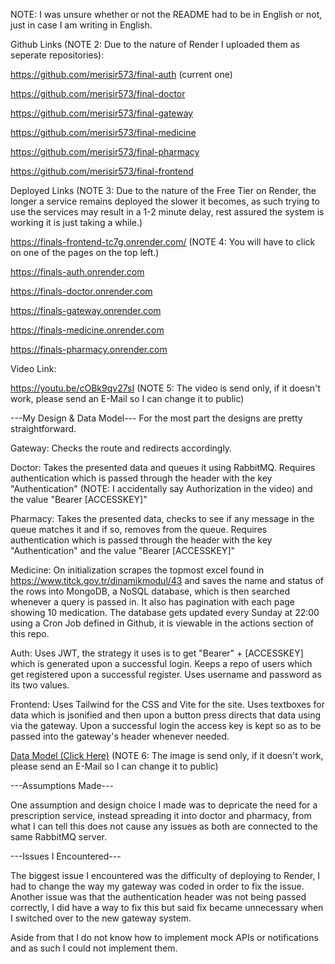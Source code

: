 NOTE: I was unsure whether or not the README had to be in English or not, just in case I am writing in English.

Github Links (NOTE 2: Due to the nature of Render I uploaded them as seperate repositories):

https://github.com/merisir573/final-auth (current one)

https://github.com/merisir573/final-doctor

https://github.com/merisir573/final-gateway 

https://github.com/merisir573/final-medicine

https://github.com/merisir573/final-pharmacy

https://github.com/merisir573/final-frontend

Deployed Links (NOTE 3: Due to the nature of the Free Tier on Render, the longer a service remains deployed the slower it becomes, as such trying to use the services may result in a 1-2 minute delay, rest assured the system is working it is just taking a while.)

https://finals-frontend-tc7g.onrender.com/ (NOTE 4: You will have to click on one of the pages on the top left.)

https://finals-auth.onrender.com

https://finals-doctor.onrender.com

https://finals-gateway.onrender.com

https://finals-medicine.onrender.com

https://finals-pharmacy.onrender.com

Video Link:

https://youtu.be/cOBk9qv27sI (NOTE 5: The video is send only, if it doesn't work, please send an E-Mail so I can change it to public)

---My Design & Data Model---
For the most part the designs are pretty straightforward.

Gateway: Checks the route and redirects accordingly.

Doctor: Takes the presented data and queues it using RabbitMQ. Requires authentication which is passed through the header with the key "Authentication" (NOTE: I accidentally say Authorization in the video) and the value "Bearer [ACCESSKEY]"

Pharmacy: Takes the presented data, checks to see if any message in the queue matches it and if so, removes from the queue. Requires authentication which is passed through the header with the key "Authentication" and the value "Bearer [ACCESSKEY]"

Medicine: On initialization scrapes the topmost excel found in https://www.titck.gov.tr/dinamikmodul/43 and saves the name and status of the rows into MongoDB, a NoSQL database, which is then searched whenever a query is passed in. It also has pagination with each page showing 10 medication. The database gets updated every Sunday at 22:00 using a Cron Job defined in Github, it is viewable in the actions section of this repo.

Auth: Uses JWT, the strategy it uses is to get "Bearer" +  [ACCESSKEY] which is generated upon a successful login. Keeps a repo of users which get registered upon a successful register. Uses username and password as its two values.

Frontend: Uses Tailwind for the CSS and Vite for the site. Uses textboxes for data which is jsonified and then upon a button press directs that data using via the gateway. Upon a successful login the access key is kept so as to be passed into the gateway's header whenever needed.

[Data Model (Click Here)](https://imgur.com/a/WBKt4RJ) (NOTE 6: The image is send only, if it doesn't work, please send an E-Mail so I can change it to public)

---Assumptions Made---

One assumption and design choice I made was to depricate the need for a prescription service, instead spreading it into doctor and pharmacy, from what I can tell this does not cause any issues as both are connected to the same RabbitMQ server.

---Issues I Encountered---

The biggest issue I encountered was the difficulty of deploying to Render, I had to change the way my gateway was coded in order to fix the issue. Another issue was that the authentication header was not being passed correctly, I did have a way to fix this but said fix became unnecessary when I switched over to the new gateway system.

Aside from that I do not know how to implement mock APIs or notifications and as such I could not implement them.
